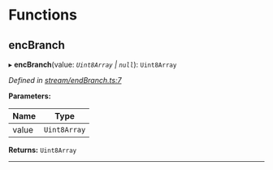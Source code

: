 

# Functions

<a id="encbranch"></a>

##  encBranch

▸ **encBranch**(value: *`Uint8Array` | `null`*): `Uint8Array`

*Defined in [stream/endBranch.ts:7](https://github.com/polkadot-js/common/blob/0710c73/packages/trie-codec/src/stream/endBranch.ts#L7)*

**Parameters:**

| Name | Type |
| ------ | ------ |
| value | `Uint8Array` | `null` |

**Returns:** `Uint8Array`

___

